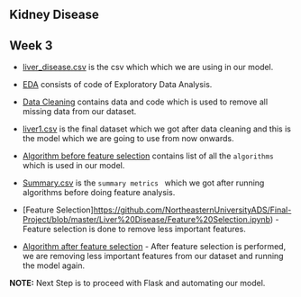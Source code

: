 ## Kidney Disease

## Week 3

* [liver_disease.csv](https://github.com/NortheasternUniversityADS/Final-Project/blob/master/Liver%20Disease/liver_disease.csv) is the csv which which we are using in our model.

* [EDA](https://github.com/NortheasternUniversityADS/Final-Project/blob/master/Liver%20Disease/EDA.ipynb) consists of code of Exploratory Data Analysis.

* [Data Cleaning](https://github.com/NortheasternUniversityADS/Final-Project/blob/master/Liver%20Disease/Data%20Cleaning.ipynb) contains data and code which is used to remove all missing data from our dataset. 

* [liver1.csv](https://github.com/NortheasternUniversityADS/Final-Project/blob/master/Liver%20Disease/liver1.csv) is the final dataset which we got after data cleaning and this is the model which we are going to use from now onwards.

* [Algorithm before feature selection](https://github.com/NortheasternUniversityADS/Final-Project/blob/master/Liver%20Disease/Algorithms%20before%20feature%20selection.ipynb) contains list of all the `algorithms` which is used in our model.

* [Summary.csv](https://github.com/NortheasternUniversityADS/Final-Project/blob/master/Liver%20Disease/Summary.csv) is the `summary metrics ` which we got after running algorithms before doing feature analysis.

* [Feature Selection]https://github.com/NortheasternUniversityADS/Final-Project/blob/master/Liver%20Disease/Feature%20Selection.ipynb) - Feature selection is done to remove less important features.

* [Algorithm after feature selection](https://github.com/NortheasternUniversityADS/Final-Project/blob/master/Liver%20Disease/Algorithms%20after%20feature%20selection.ipynb) - After feature selection is performed, we are removing less important features from our dataset and running the model again.

**NOTE:** Next Step is to proceed with Flask and automating our model.
